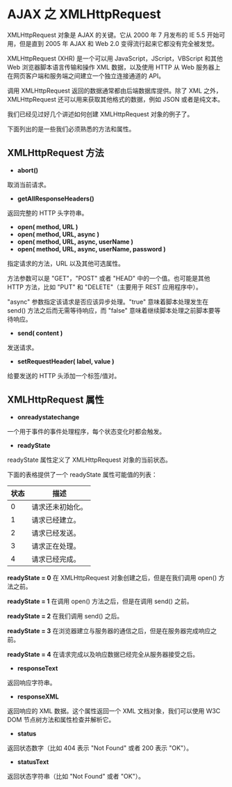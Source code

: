 # AJAX 之 XMLHttpRequest

XMLHttpRequest 对象是 AJAX 的关键。它从 2000 年 7 月发布的 IE 5.5 开始可用，但是直到 2005 年 AJAX 和 Web 2.0 变得流行起来它都没有完全被发觉。

XMLHttpRequest (XHR) 是一个可以用 JavaScript，JScript，VBScript 和其他 Web 浏览器脚本语言传输和操作 XML 数据，以及使用 HTTP 从 Web 服务器上在网页客户端和服务端之间建立一个独立连接通道的 API。

调用 XMLHttpRequest 返回的数据通常都由后端数据库提供。除了 XML 之外，XMLHttpRequest 还可以用来获取其他格式的数据，例如 JSON 或者是纯文本。

我们已经见过好几个讲述如何创建 XMLHttpRequest 对象的例子了。

下面列出的是一些我们必须熟悉的方法和属性。

## XMLHttpRequest 方法

- __abort()__

取消当前请求。

- __getAllResponseHeaders()__

返回完整的 HTTP 头字符串。

- __open( method, URL )__
- __open( method, URL, async )__
- __open( method, URL, async, userName )__
- __open( method, URL, async, userName, password )__

指定请求的方法，URL 以及其他可选属性。

方法参数可以是 "GET"，"POST" 或者 "HEAD" 中的一个值。也可能是其他 HTTP 方法，比如 "PUT" 和 "DELETE"（主要用于 REST 应用程序中）。

"async" 参数指定该请求是否应该异步处理。"true" 意味着脚本处理发生在 send() 方法之后而无需等待响应，而 "false" 意味着继续脚本处理之前脚本要等待响应。

- __send( content )__

发送请求。

- __setRequestHeader( label, value )__

给要发送的 HTTP 头添加一个标签/值对。

## XMLHttpRequest 属性

- __onreadystatechange__

一个用于事件的事件处理程序，每个状态变化时都会触发。

- __readyState__

readyState 属性定义了 XMLHttpRequest 对象的当前状态。

下面的表格提供了一个 readyState 属性可能值的列表：

<table>
	<thead>
		<tr>
			<th>状态</th>
			<th>描述</th>
		</tr>
	</thead>
	<tbody>
		<tr>
			<td>0</td>
			<td>请求还未初始化。</td>
		</tr>
		<tr>
			<td>1</td>
			<td>请求已经建立。</td>
		</tr>
		<tr>
			<td>2</td>
			<td>请求已经发送。</td>
		</tr>
		<tr>
			<td>3</td>
			<td>请求正在处理。</td>
		</tr>
		<tr>
			<td>4</td>
			<td>请求已经完成。</td>
		</tr>
	</tbody>
</table>

__readyState = 0__ 在 XMLHttpRequest 对象创建之后，但是在我们调用 open() 方法之前。

__readyState = 1__ 在调用 open() 方法之后，但是在调用 send() 之前。

__readyState = 2__ 在我们调用 send() 之后。

__readyState = 3__ 在浏览器建立与服务器的通信之后，但是在服务器完成响应之前。

__readyState = 4__ 在请求完成以及响应数据已经完全从服务器接受之后。

- __responseText__

返回响应字符串。

- __responseXML__

返回响应的 XML 数据。这个属性返回一个 XML 文档对象，我们可以使用 W3C DOM 节点树方法和属性检查并解析它。

- __status__

返回状态数字（比如 404 表示 "Not Found" 或者 200 表示 "OK"）。

- __statusText__

返回状态字符串（比如 "Not Found" 或者 "OK"）。